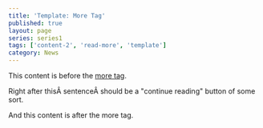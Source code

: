 ```yaml
---
title: 'Template: More Tag'
published: true
layout: page
series: series1
tags: ['content-2', 'read-more', 'template']
category: News
---
```

This content is before the <a title="The More Tag" href="http://en.support.wordpress.com/splitting-content/more-tag/" target="_blank">more tag</a>.

Right after thisÂ sentenceÂ should be a "continue reading" button of some sort.

<!--more-->

And this content is after the more tag.
